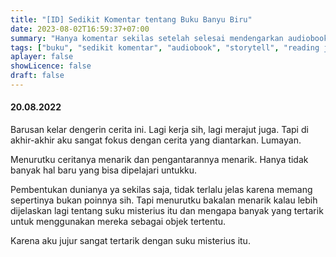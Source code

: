 ```yaml
---
title: "[ID] Sedikit Komentar tentang Buku Banyu Biru"
date: 2023-08-02T16:59:37+07:00
summary: "Hanya komentar sekilas setelah selesai mendengarkan audiobook Banyu Biru yang ditulis oleh Ayu Dewi" 
tags: ["buku", "sedikit komentar", "audiobook", "storytell", "reading jorunal"]
aplayer: false
showLicence: false
draft: false
---
```



#### 20.08.2022
Barusan kelar dengerin cerita ini. Lagi kerja sih, lagi merajut juga. Tapi di akhir-akhir aku sangat fokus dengan cerita yang diantarkan. Lumayan. 

Menurutku ceritanya menarik dan pengantarannya menarik. Hanya tidak banyak hal baru yang bisa dipelajari untukku. 

Pembentukan dunianya ya sekilas saja, tidak terlalu jelas karena memang sepertinya bukan poinnya sih. Tapi menurutku bakalan menarik kalau lebih dijelaskan lagi tentang suku misterius itu dan mengapa banyak yang tertarik untuk menggunakan mereka sebagai objek tertentu.

Karena aku jujur sangat tertarik dengan suku misterius itu.